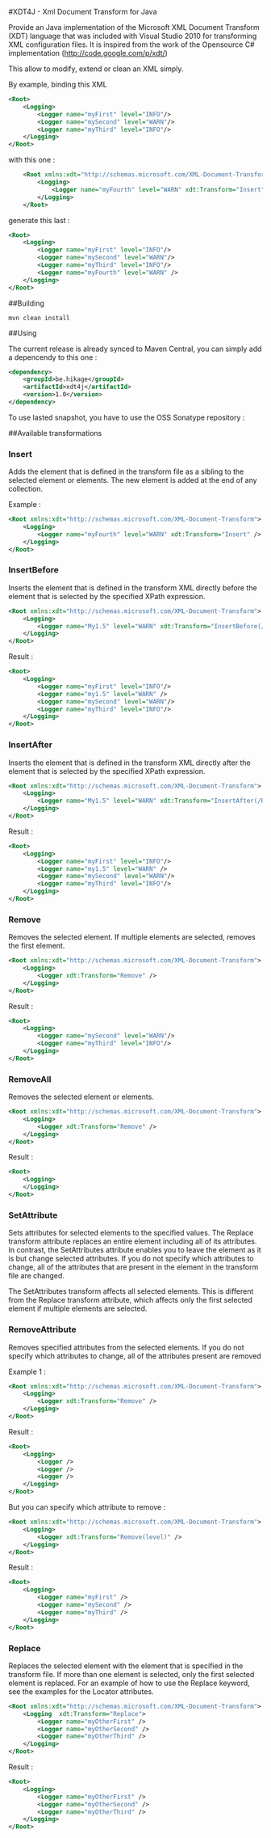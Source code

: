 #XDT4J - Xml Document Transform for Java

Provide an Java implementation of the Microsoft XML Document Transform (XDT) language that was included with Visual Studio 2010 for transforming XML configuration files.
It is inspired from the work of the Opensource C# implementation (http://code.google.com/p/xdt/)

This allow to modify, extend or clean an XML simply.

By example, binding this XML

```xml
<Root>
	<Logging>
		<Logger name="myFirst" level="INFO"/>
		<Logger name="mySecond" level="WARN"/>
		<Logger name="myThird" level="INFO"/>
	</Logging>
</Root>
```
with this one :

```xml
	<Root xmlns:xdt="http://schemas.microsoft.com/XML-Document-Transform">
		<Logging>
			<Logger name="myFourth" level="WARN" xdt:Transform="Insert" />
		</Logging>
	</Root>
```

generate this last :

```xml
<Root>
	<Logging>
        <Logger name="myFirst" level="INFO"/>
		<Logger name="mySecond" level="WARN"/>
		<Logger name="myThird" level="INFO"/>
		<Logger name="myFourth" level="WARN" />
	</Logging>
</Root>
```

##Building

    mvn clean install

##Using

The current release is already synced to Maven Central, you can simply add a depencendy to this one :

```xml
<dependency>
    <groupId>be.hikage</groupId>
    <artifactId>xdt4j</artifactId>
    <version>1.0</version>
</dependency>
```

To use lasted snapshot, you have to use the OSS Sonatype repository :

##Available transformations

### Insert

Adds the element that is defined in the transform file as a sibling to the selected element or elements. The new element is added at the end of any collection.

Example :
```xml
<Root xmlns:xdt="http://schemas.microsoft.com/XML-Document-Transform">
	<Logging>
		<Logger name="myFourth" level="WARN" xdt:Transform="Insert" />
	</Logging>
</Root>
```

### InsertBefore

Inserts the element that is defined in the transform XML directly before the element that is selected by the specified XPath expression.

```xml
<Root xmlns:xdt="http://schemas.microsoft.com/XML-Document-Transform">
	<Logging>
		<Logger name="My1.5" level="WARN" xdt:Transform="InsertBefore(/Root/Logging/Logger[@name='MySecond']" />
	</Logging>
</Root>
```

Result :

```xml
<Root>
	<Logging>
		<Logger name="myFirst" level="INFO"/>
		<Logger name="my1.5" level="WARN" />
		<Logger name="mySecond" level="WARN"/>
		<Logger name="myThird" level="INFO"/>
	</Logging>
</Root>
```


### InsertAfter

Inserts the element that is defined in the transform XML directly after the element that is selected by the specified XPath expression.

```xml
<Root xmlns:xdt="http://schemas.microsoft.com/XML-Document-Transform">
	<Logging>
		<Logger name="My1.5" level="WARN" xdt:Transform="InsertAfter(/Root/Logging/Logger[@name='MyFirst']" />
	</Logging>
</Root>
```

Result :

```xml
<Root>
	<Logging>
		<Logger name="myFirst" level="INFO"/>
		<Logger name="my1.5" level="WARN" />
		<Logger name="mySecond" level="WARN"/>
		<Logger name="myThird" level="INFO"/>
	</Logging>
</Root>
```

### Remove

Removes the selected element. If multiple elements are selected, removes the first element.

```xml
<Root xmlns:xdt="http://schemas.microsoft.com/XML-Document-Transform">
	<Logging>
		<Logger xdt:Transform="Remove" />
	</Logging>
</Root>
```

Result :

```xml
<Root>
	<Logging>
		<Logger name="mySecond" level="WARN"/>
		<Logger name="myThird" level="INFO"/>
	</Logging>
</Root>
```

### RemoveAll

Removes the selected element or elements.

```xml
<Root xmlns:xdt="http://schemas.microsoft.com/XML-Document-Transform">
	<Logging>
		<Logger xdt:Transform="Remove" />
	</Logging>
</Root>
```

Result :

```xml
<Root>
	<Logging>
	</Logging>
</Root>
```


### SetAttribute

Sets attributes for selected elements to the specified values. The Replace transform attribute replaces an entire element including all of its attributes. In contrast, the SetAttributes attribute enables you to leave the element as it is but change selected attributes. If you do not specify which attributes to change, all of the attributes that are present in the element in the transform file are changed.

The SetAttributes transform affects all selected elements. This is different from the Replace transform attribute, which affects only the first selected element if multiple elements are selected.

### RemoveAttribute

Removes specified attributes from the selected elements.
If you do not specify which attributes to change, all of the attributes present are removed

Example 1 :

```xml
<Root xmlns:xdt="http://schemas.microsoft.com/XML-Document-Transform">
	<Logging>
		<Logger xdt:Transform="Remove" />
	</Logging>
</Root>
```

Result :

```xml
<Root>
	<Logging>
    	<Logger />
		<Logger />
		<Logger />
	</Logging>
</Root>
```


But you can specify which attribute to remove :

```xml
<Root xmlns:xdt="http://schemas.microsoft.com/XML-Document-Transform">
	<Logging>
		<Logger xdt:Transform="Remove(level)" />
	</Logging>
</Root>
```

Result :

```xml
<Root>
	<Logging>
    	<Logger name="myFirst" />
    	<Logger name="mySecond" />
    	<Logger name="myThird" />
    </Logging>
</Root>
```

### Replace

Replaces the selected element with the element that is specified in the transform file. If more than one element is selected, only the first selected element is replaced. For an example of how to use the Replace keyword, see the examples for the Locator attributes.

```xml
<Root xmlns:xdt="http://schemas.microsoft.com/XML-Document-Transform">
	<Logging  xdt:Transform="Replace">
		<Logger name="myOtherFirst" />
		<Logger name="myOtherSecond" />
    	<Logger name="myOtherThird" />
    </Logging>
</Root>
```

Result :

```xml
<Root>
    <Logging>
		<Logger name="myOtherFirst" />
		<Logger name="myOtherSecond" />
		<Logger name="myOtherThird" />
	</Logging>
</Root>
```




